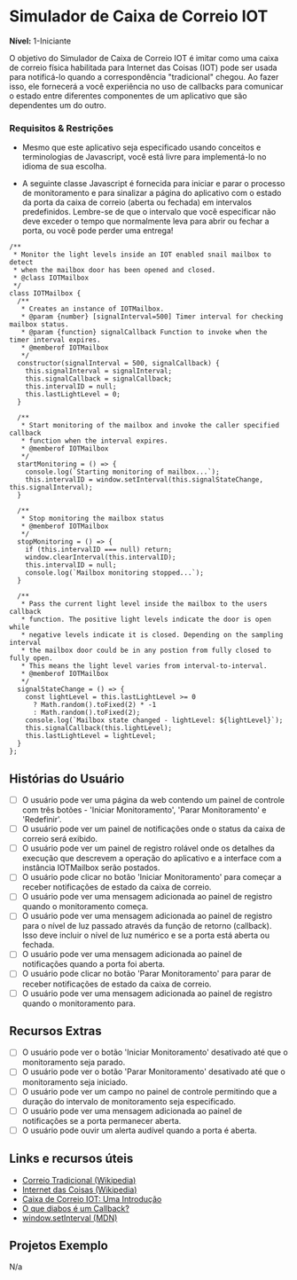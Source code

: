 # Simulador de Caixa de Correio IOT

**Nível:** 1-Iniciante

O objetivo do Simulador de Caixa de Correio IOT é imitar como uma caixa de correio física habilitada para Internet das Coisas (IOT) pode ser usada para notificá-lo quando a correspondência "tradicional" chegou. Ao fazer isso, ele fornecerá a você experiência no uso de callbacks para comunicar o estado entre diferentes componentes de um aplicativo que são dependentes um do outro.

### Requisitos & Restrições

- Mesmo que este aplicativo seja especificado usando conceitos e terminologias de Javascript, você está livre para implementá-lo no idioma de sua escolha.

- A seguinte classe Javascript é fornecida para iniciar e parar o processo de monitoramento e para sinalizar a página do aplicativo com o estado da porta da caixa de correio (aberta ou fechada) em intervalos predefinidos. Lembre-se de que o intervalo que você especificar não deve exceder o tempo que normalmente leva para abrir ou fechar a porta, ou você pode perder uma entrega!

```
/**
 * Monitor the light levels inside an IOT enabled snail mailbox to detect
 * when the mailbox door has been opened and closed.
 * @class IOTMailbox
 */
class IOTMailbox {
  /**
   * Creates an instance of IOTMailbox.
   * @param {number} [signalInterval=500] Timer interval for checking mailbox status.
   * @param {function} signalCallback Function to invoke when the timer interval expires.
   * @memberof IOTMailbox
   */
  constructor(signalInterval = 500, signalCallback) {
    this.signalInterval = signalInterval;
    this.signalCallback = signalCallback;
    this.intervalID = null;
    this.lastLightLevel = 0;
  }

  /**
   * Start monitoring of the mailbox and invoke the caller specified callback
   * function when the interval expires.
   * @memberof IOTMailbox
   */
  startMonitoring = () => {
    console.log(`Starting monitoring of mailbox...`);
    this.intervalID = window.setInterval(this.signalStateChange, this.signalInterval);
  }

  /**
   * Stop monitoring the mailbox status
   * @memberof IOTMailbox
   */
  stopMonitoring = () => {
    if (this.intervalID === null) return;
    window.clearInterval(this.intervalID);
    this.intervalID = null;
    console.log(`Mailbox monitoring stopped...`);
  }

  /**
   * Pass the current light level inside the mailbox to the users callback
   * function. The positive light levels indicate the door is open while 
   * negative levels indicate it is closed. Depending on the sampling interval 
   * the mailbox door could be in any postion from fully closed to fully open. 
   * This means the light level varies from interval-to-interval.
   * @memberof IOTMailbox
   */
  signalStateChange = () => {
    const lightLevel = this.lastLightLevel >= 0 
      ? Math.random().toFixed(2) * -1 
      : Math.random().toFixed(2);
    console.log(`Mailbox state changed - lightLevel: ${lightLevel}`);
    this.signalCallback(this.lightLevel);
    this.lastLightLevel = lightLevel;
  }
};
```

## Histórias do Usuário

-   [ ] O usuário pode ver uma página da web contendo um painel de controle com três
botões - 'Iniciar Monitoramento', 'Parar Monitoramento' e 'Redefinir'.
-   [ ] O usuário pode ver um painel de notificações onde o status da caixa de correio será exibido.
-   [ ] O usuário pode ver um painel de registro rolável onde os detalhes da execução que descrevem 
a operação do aplicativo e a interface com a instância IOTMailbox serão postados.
-   [ ] O usuário pode clicar no botão 'Iniciar Monitoramento' para começar a receber notificações de estado
da caixa de correio.
-   [ ] O usuário pode ver uma mensagem adicionada ao painel de registro quando o monitoramento começa.
-   [ ] O usuário pode ver uma mensagem adicionada ao painel de registro para o nível de luz passado
através da função de retorno (callback). Isso deve incluir o nível de luz numérico
e se a porta está aberta ou fechada.
-   [ ] O usuário pode ver uma mensagem adicionada ao painel de notificações quando a porta foi
aberta.
-   [ ] O usuário pode clicar no botão 'Parar Monitoramento' para parar de receber notificações de estado
da caixa de correio.
-   [ ] O usuário pode ver uma mensagem adicionada ao painel de registro quando o monitoramento para.

## Recursos Extras

-   [ ] O usuário pode ver o botão 'Iniciar Monitoramento' desativado até que o monitoramento seja
parado.
-   [ ] O usuário pode ver o botão 'Parar Monitoramento' desativado até que o monitoramento seja
iniciado.
-   [ ] O usuário pode ver um campo no painel de controle permitindo que a duração do
intervalo de monitoramento seja especificado.
-   [ ] O usuário pode ver uma mensagem adicionada ao painel de notificações se a porta permanecer
aberta.
-   [ ] O usuário pode ouvir um alerta audível quando a porta é aberta.

## Links e recursos úteis

- [Correio Tradicional (Wikipedia)](https://en.wikipedia.org/wiki/Snail_mail)
- [Internet das Coisas (Wikipedia)](https://en.wikipedia.org/wiki/Internet_of_things)
- [Caixa de Correio IOT: Uma Introdução](https://iotexpert.com/2018/08/13/iot-mailbox-an-introduction/)
- [O que diabos é um Callback?](https://codeburst.io/javascript-what-the-heck-is-a-callback-aba4da2deced)
- [window.setInterval (MDN)](https://developer.mozilla.org/en-US/docs/Web/API/WindowOrWorkerGlobalScope/setInterval)

## Projetos Exemplo

N/a
